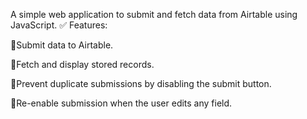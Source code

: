 A simple web application to submit and fetch data from Airtable using JavaScript.
✅ Features:

🔻Submit data to Airtable.

🔻Fetch and display stored records.

🔻Prevent duplicate submissions by disabling the submit button.

🔻Re-enable submission when the user edits any field.
